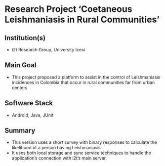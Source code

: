 # Research Project ‘Coetaneous Leishmaniasis in Rural Communities’

## Institution(s)
* i2t Research Group, University Icesi

## Main Goal
* This project proposed a platform to assist in the control of Leishmaniasis incidences in Colombia that occur in rural communities far from urban centers
## Software Stack
* Android, Java, JUnit
## Summary
* This version uses a short survey with binary responses to calculate the likelihood of a person having Leishmaniasis
* It uses both local storage and sync service techniques to handle the application’s connection with i2t’s main server.
